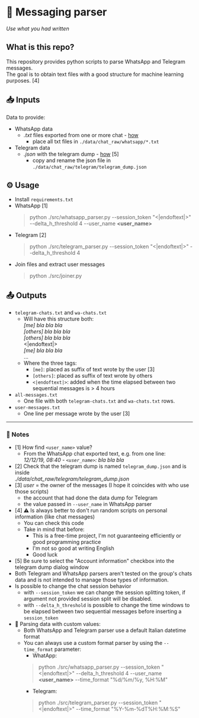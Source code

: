 📲 Messaging parser
================================================================================

*Use what you had written*

## What is this repo?
This repository provides python scripts to parse WhatsApp and Telegram messages.<br>
The goal is to obtain text files with a good structure for machine learning purposes. [4]

## 📥 Inputs
Data to provide:
- WhatsApp data
    - _.txt_ files exported from one or more chat - [how](https://faq.whatsapp.com/en/android/23756533/)
        - place all txt files in `./data/chat_raw/whatsapp/*.txt`
- Telegram data
    - _.json_ with the telegram dump - [how](https://telegram.org/blog/export-and-more) [5]
        - copy and rename the json file in `./data/chat_raw/telegram/telegram_dump.json`

## ⚙ Usage
- Install `requirements.txt`
- WhatsApp [1]
    > python ./src/whatsapp_parser.py --session_token "<|endoftext|>" --delta_h_threshold 4 --user_name **<user_name>** 
- Telegram [2]
    > python ./src/telegram_parser.py --session_token "<|endoftext|>" --delta_h_threshold 4
- Join files and extract user messages
    > python ./src/joiner.py

## 📤 Outputs
- `telegram-chats.txt` and `wa-chats.txt`
    - Will have this structure both: <br>
    _[me] bla bla bla_ <br>
    _[others] bla bla bla_ <br>
    _[others] bla bla bla_ <br>
     <|endoftext|> <br>
    _[me] bla bla bla_ <br>
     ...
    - Where the three tags:
        - `[me]`: placed as suffix of text wrote by the user [3]
        - `[others]`: placed as suffix of text wrote by others
        - `<|endoftext|>`: added when the time elapsed between two sequential messages is > 4 hours
- `all-messages.txt`
    - One file with both `telegram-chats.txt` and `wa-chats.txt` rows.
- `user-messages.txt`
    - One line per message wrote by the user [3]


----

### 📝 Notes
- [1] How find `<user_name>` value?
    -  From the WhatsApp chat exported text, e.g. from one line: <br> 
     _12/12/19, 08:40 - `<user_name>`: bla bla bla_ 
- [2] Check that the telegram dump is named `telegram_dump.json` and is inside <br>
    _./data/chat_raw/telegram/telegram_dump.json_
- [3] _user_ = the owner of the messages (I hope it coincides with who use those scripts) 
    - the account that had done the data dump for Telegram
    - the value passed in `--user_name` in WhatsApp parser
- [4] **⚠** Is always better to don't run random scripts on personal information (like chat messages)
    - You can check this code
    - Take in mind that before:
        - This is a free-time project, I'm not guaranteeing efficiently or good programming practice
        - I'm not so good at writing English 
        - Good luck
- [5] Be sure to select the "Account information" checkbox into the telegram dump dialog window
- Both Telegram and WhatsApp parsers aren't tested on the group's chats data and is not intended to manage those types of information.       
- Is possible to change the chat session behavior 
    - with `--session_token` we can change the session splitting token, if argument not provided session split will be
    disabled. 
    - with `--delta_h_threshold` is possible to change the time windows to be elapsed
    between two sequential messages before inserting a `session_token`
- 📅 Parsing data with custom values:
    - Both WhatsApp and Telegram parser use a default Italian datetime format
    - You can always use a custom format parser by using the `--time_format` parameter:
        - WhatApp:<br>
        > python ./src/whatsapp_parser.py --session_token "<|endoftext|>" --delta_h_threshold 4 --user_name **<user_name>** --time_format "%d/%m/%y, %H:%M"
        - Telegram:<br>
        > python ./src/telegram_parser.py --session_token "<|endoftext|>" --time_format "%Y-%m-%dT%H:%M:%S"
